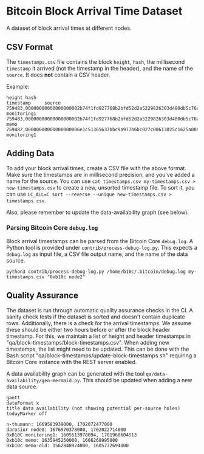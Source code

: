 # Bitcoin Block Arrival Time Dataset

A dataset of block arrival times at different nodes.

## CSV Format

The `timestamps.csv` file contains the block `height`, `hash`, the millisecond
`timestamp` it arrived (not the timestamp in the header), and the name of the
`source`. It does **not** contain a CSV header.

Example:
```
height hash                                                             timestamp     source
759483,00000000000000000002b74f1fd927768b2bfd52d2a5229826303d480db5c76a,1666250167839,0xB10C monitoring1
759483,00000000000000000002b74f1fd927768b2bfd52d2a5229826303d480db5c76a,1666250167000,0xb10c memo
759482,00000000000000000006e1c51365637bbc9a977b6bc027c00613025c1625a00a,1666249466074,0xB10C monitoring1
```

## Adding Data

To add your block arrival times, create a CSV file with the above format.
Make sure the timestamps are in millisecond precision, and you've added a name
for the source. You can use `cat timestamps.csv my-timestamps.csv > new-timestamps.csv`
to create a new, unsorted timestamp file. To sort it, you can use
`LC_ALL=C sort --reverse --unique new-timestamps.csv > timestamps.csv`.

Also, please remember to update the data-availability graph (see below).

### Parsing Bitcoin Core `debug.log`

Block arrival timestamps can be parsed from the Bitcoin Core `debug.log`.
A Python tool is provided under `contrib/process-debug-log.py`. This expects
a `debug.log` as input file, a CSV file output name, and the name of the data
source.

```
python3 contrib/process-debug-log.py /home/b10c/.bitcoin/debug.log my-timestamps.csv "0xb10c node2"
```

## Quality Assurance

The dataset is run through automatic quality assurance checks in the CI. A
sanity check tests if the dataset is sorted and doesn't contain duplicate
rows. Additionally, there is a check for the arrival timestamps. We assume
these should be either two hours before or after the block header timestamp.
For this, we maintain a list of height and header timestamps in
"qa/block-timestamps/block-timestamps.csv". When adding new timestamps, the
list might need to be updated. This can be done with the Bash script
"qa/block-timestamps/update-block-timestamps.sh" requiring a Bitcoin Core
instance with the REST server enabled.

A data availability graph can be generated with the tool 
`qa/data-availability/gen-mermaid.py`. This should be updated when adding a
new data source.

```mermaid
gantt
dateFormat x
title data availability (not showing potential per-source holes)
todayMarker off

n-thumann: 1669583939000, 1702072477000
darosior node0: 1676970378000, 1702022714000
0xB10C monitoring1: 1605513978094, 1701968604513
0xb10c memo: 1635945250000, 1666268995000
0xb10c memo-old: 1562848974000, 1605772694000

```
